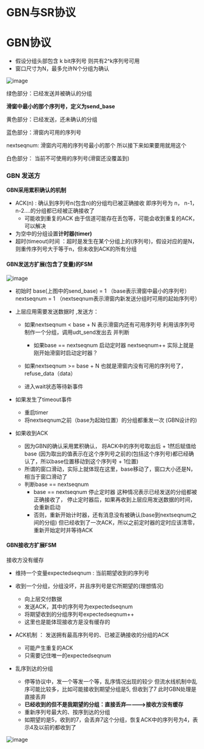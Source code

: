 

# GBN与SR协议


# GBN协议   

* 假设分组头部包含 k bit序列号  则共有2^k序列号可用  
* 窗口尺寸为N，最多允许N个分组为确认  

![image](https://user-images.githubusercontent.com/58176267/160112562-0f3bec93-e4e9-4fdb-a5ce-c9f99bdae223.png)  

绿色部分：已经发送并被确认的分组  

**滑窗中最小的那个序列号，定义为send_base**

黄色部分：已经发送，还未确认的分组

蓝色部分：滑窗内可用的序列号 

nextseqnum: 滑窗内可用的序列号最小的那个  所以接下来如果要用就用这个  

白色部分： 当前不可使用的序列号(滑窗还没覆盖到)  

### GBN 发送方


**GBN采用累积确认的机制**

* ACK(n) : 确认到序列号n(包含n)的分组均已被正确接收  即序列号为 n， n-1， n-2....的分组都已经被正确接收了 
    * 可能收到重复的ACK  由于信道可能存在丢包等，可能会收到重复的ACK，可以解决
* 为空中的分组设置**计时器(timer)**  
* 超时(timeout)时间 ：超时是发生在某个分组上的(序列号)，假设对应的是N，则重传序列号大于等于n，但未收到ACK的所有分组


#### GBN发送方扩展(包含了变量)的FSM  


![image](https://user-images.githubusercontent.com/58176267/160113849-a53ef0a9-9ea9-4dee-9bf0-9b7f580b331e.png)

* 初始时 base(上图中的send_base) = 1  （base表示滑窗中最小的序列号） nextseqnum = 1 （nextseqnum表示滑窗内新发送分组时可用的起始序列号）

* 上层应用需要发送数据时 ,发送方：
    * 如果nextseqnum < base + N  表示滑窗内还有可用序列号  利用该序列号制作一个分组，调用udt_send发出去 并判断 
        * 如果base == nextseqnum 启动定时器   nextseqnum++   实际上就是刚开始滑窗时启动定时器？  
    * 如果nextseqnum >= base + N 也就是滑窗内没有可用的序列号了，refuse_data（data）  

    * 进入wait状态等待新事件

* 如果发生了timeout事件
    * 重启timer 
    * 将nextseqnum之前（base为起始位置）的分组都重发一次   (GBN设计的)

* 如果收到ACK 
    * 因为GBN的确认采用累积确认， 将ACK中的序列号取出后 + 1然后赋值给base (因为取出的值表示在这个序列号之前的(包括这个序列号)都已经确认了，所以base位置移动到这个序列号 + 1位置)  
    * 所谓的窗口滑动，实际上就体现在这里，base移动了，窗口大小还是N，相当于窗口滑动了  
    * 判断base == nextseqnum
        *  base == nextseqnum 停止定时器   这种情况表示已经发送的分组都被正确接收了，  停止定时器后，如果再收到上层应用发送数据的时间，会重新启动
        *  否则，重新开始计时器，还有消息没有被确认(base到nextseqnum之间的分组)  但已经收到了一次ACK，所以之前定时器的定时应该清零，重新开始定时并等待ACK  



#### GBN接收方扩展FSM  

接收方没有缓存

* 维持一个变量expectedseqnum : 当前期望收到的序列号

* 收到一个分组，分组没坏，并且序列号是它所期望的(理想情况)
    * 向上层交付数据
    * 发送ACK，其中的序列号为expectedseqnum
    * 将期望收到的分组序列号expectedseqnum++ 
    * 这里也是能体现接收方是没有缓存的 

* ACK机制 ： 发送拥有最高序列号的、已被正确接收的分组的ACK  
    * 可能产生重复的ACK
    * 只需要记住唯一的expectedseqnum  

* 乱序到达的分组
    * 停等协议中，发一个等发一个等，乱序情况出现的较少 但流水线机制中乱序可能比较多，比如可能接收到期望分组是5, 但收到了7 此时GBN处理是直接丢弃
    * **已经收到的但不是我期望的分组：直接丢弃————>接收方没有缓存**  
    * 重新序列号最大的、按序到达的分组  
    * 如期望的是5，收到的7，会丢弃7这个分组，恢复ACK中的序列号为4，表示4及以前的都收到了  

![image](https://user-images.githubusercontent.com/58176267/160117660-8615d90e-1206-4778-8a10-ff5f66bead61.png)











